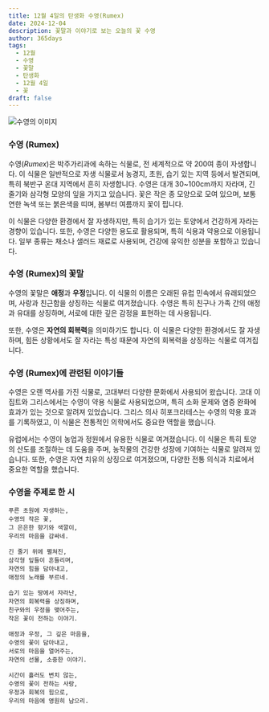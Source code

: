 ```yaml
---
title: 12월 4일의 탄생화 수영(Rumex)
date: 2024-12-04
description: 꽃말과 이야기로 보는 오늘의 꽃 수영
author: 365days
tags:
  - 12월
  - 수영
  - 꽃말
  - 탄생화
  - 12월 4일
  - 꽃
draft: false
---
```



![수영의 이미지](https://cdn.pixabay.com/photo/2022/06/19/19/59/plant-7272635_960_720.jpg#center)


### 수영 (Rumex)

수영(*Rumex*)은 박주가리과에 속하는 식물로, 전 세계적으로 약 200여 종이 자생합니다. 이 식물은 일반적으로 자생 식물로서 농경지, 초원, 습기 있는 지역 등에서 발견되며, 특히 북반구 온대 지역에서 흔히 자생합니다. 수영은 대개 30~100cm까지 자라며, 긴 줄기와 삼각형 모양의 잎을 가지고 있습니다. 꽃은 작은 종 모양으로 모여 있으며, 보통 연한 녹색 또는 붉은색을 띠며, 봄부터 여름까지 꽃이 핍니다.

이 식물은 다양한 환경에서 잘 자생하지만, 특히 습기가 있는 토양에서 건강하게 자라는 경향이 있습니다. 또한, 수영은 다양한 용도로 활용되며, 특히 식용과 약용으로 이용됩니다. 일부 종류는 채소나 샐러드 재료로 사용되며, 건강에 유익한 성분을 포함하고 있습니다.

### 수영 (Rumex)의 꽃말

수영의 꽃말은 **애정**과 **우정**입니다. 이 식물의 이름은 오래된 유럽 민속에서 유래되었으며, 사랑과 친근함을 상징하는 식물로 여겨졌습니다. 수영은 특히 친구나 가족 간의 애정과 유대를 상징하며, 서로에 대한 깊은 감정을 표현하는 데 사용됩니다.

또한, 수영은 **자연의 회복력**을 의미하기도 합니다. 이 식물은 다양한 환경에서도 잘 자생하며, 힘든 상황에서도 잘 자라는 특성 때문에 자연의 회복력을 상징하는 식물로 여겨집니다.

### 수영 (Rumex)에 관련된 이야기들

수영은 오랜 역사를 가진 식물로, 고대부터 다양한 문화에서 사용되어 왔습니다. 고대 이집트와 그리스에서는 수영이 약용 식물로 사용되었으며, 특히 소화 문제와 염증 완화에 효과가 있는 것으로 알려져 있었습니다. 그리스 의사 히포크라테스는 수영의 약용 효과를 기록하였고, 이 식물은 전통적인 의학에서도 중요한 역할을 했습니다.

유럽에서는 수영이 농업과 정원에서 유용한 식물로 여겨졌습니다. 이 식물은 특히 토양의 산도를 조절하는 데 도움을 주며, 농작물의 건강한 성장에 기여하는 식물로 알려져 있습니다. 또한, 수영은 자연 치유의 상징으로 여겨졌으며, 다양한 전통 의식과 치료에서 중요한 역할을 했습니다.

### 수영을 주제로 한 시

	푸른 초원에 자생하는,  
	수영의 작은 꽃,  
	그 은은한 향기와 색깔이,  
	우리의 마음을 감싸네.
	
	긴 줄기 위에 펼쳐진,  
	삼각형 잎들이 흔들리며,  
	자연의 힘을 담아내고,  
	애정의 노래를 부르네.
	
	습기 있는 땅에서 자라난,  
	자연의 회복력을 상징하며,  
	친구와의 우정을 맺어주는,  
	작은 꽃이 전하는 이야기.
	
	애정과 우정, 그 깊은 마음을,  
	수영의 꽃이 담아내고,  
	서로의 마음을 열어주는,  
	자연의 선물, 소중한 이야기.
	
	시간이 흘러도 변치 않는,  
	수영의 꽃이 전하는 사랑,  
	우정과 회복의 힘으로,  
	우리의 마음에 영원히 남으리.